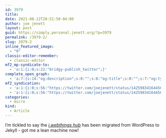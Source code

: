 ```yaml
---
id: 3979
title: 
date: 2021-08-12T20:51:50-04:00
author: joe jenett
layout: post
guid: https://simply.personal.jenett.org/?p=3979
permalink: /3979-2/
slug: 3979-2
inline_featured_image:
  - "0"
classic-editor-remember:
  - classic-editor
mf2_mp-syndicate-to:
  - 'a:1:{i:0;s:22:"bridgy-publish_twitter";}'
complete_open_graph:
  - 'a:7:{s:14:"og:description";s:0:"";s:8:"og:title";s:0:"";s:7:"og:type";s:0:"";s:12:"twitter:card";s:7:"summary";s:15:"twitter:creator";s:0:"";s:19:"twitter:description";s:0:"";s:8:"og:image";s:0:"";}'
mf2_syndication:
  - 'a:1:{i:0;s:56:"https://twitter.com/joejenett/status/1425983416445685766";}'
  - 'a:1:{i:0;s:56:"https://twitter.com/joejenett/status/1425983416445685766";}'
categories:
  - micro
kind:
  - Article
---
```

I’m tickled to say the [_i.webthings hub_](https://iwebthings.joejenett.com/) has been migrated from WordPress to Jekyll - got me a lean machine now!